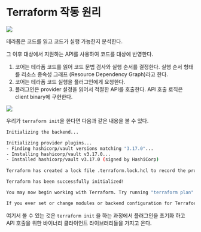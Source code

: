 # Terraform 작동 원리


![](https://img1.daumcdn.net/thumb/R1280x0/?scode=mtistory2&fname=https%3A%2F%2Fblog.kakaocdn.net%2Fdn%2FbtJ8zK%2FbtsldOrf5Oe%2FvBsFdLt02vrG4MOSb1Vrnk%2Fimg.png)

테라폼은 코드를 읽고 코드가 실행 가능한지 분석한다. 

그 이후 대상에서 지원하는 API를 사용하여 코드를 대상에 반영한다.

1. 코어는 테라폼 코드를 읽어 코드 문법 검사와 실행 순서를 결정한다. 실행 순서 형태를 리소스 종속성 그래프 (Resource Dependency Graph)라고 한다.
2. 코어는 테라폼 코드 실행을 플러그인에게 요청한다.
3. 플러그인은 provider 설정을 읽어서 적절한 API를 호출한다. API 호출 로직은 client binary에 구현한다.

![](https://img1.daumcdn.net/thumb/R1280x0/?scode=mtistory2&fname=https%3A%2F%2Fblog.kakaocdn.net%2Fdn%2FxPFdz%2FbtslbP5aBJ7%2FabdwMRZ6vQ0tOiOy7ndmn0%2Fimg.png)

우리가 `terraform init`을 한다면 다음과 같은 내용을 볼 수 있다.

```bash
Initializing the backend... 

Initializing provider plugins...
- Finding hashicorp/vault versions matching "3.17.0"... 
- Installing hashicorp/vault v3.17.0...
- Installed hashicorp/vault v3.17.0 (signed by HashiCorp) 
 
Terraform has created a lock file .terraform.lock.hcl to record the provider selections it made above. Include this file in your version control repository so that Terraform can guarantee to make the same selections by default when you run "terraform init" in the future. 

Terraform has been successfully initialized!

You may now begin working with Terraform. Try running "terraform plan" to see any changes that are required for your infrastructure. All Terraform commands should now work. 

If you ever set or change modules or backend configuration for Terraform, rerun this command to reinitialize your working directory. If you forget, other commands will detect it and remind you to do so if necessary.
```

여기서 볼 수 있는 것은 `terraform init` 을 하는 과정에서 플러그인을 초기화 하고 API 호출을 위한 바이너리 클라이언트 라이브러리들을 가지고 온다.

